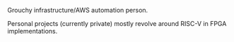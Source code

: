 Grouchy infrastructure/AWS automation person.

Personal projects (currently private) mostly revolve around RISC-V in FPGA implementations.
